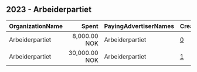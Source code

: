 ## 2023 - Arbeiderpartiet 
|OrganizationName|Spent|PayingAdvertiserNames|CreativeUrls|Impressions|Genders|AgeBrackets|CountryCodes|BillingAddresses|CandidateBallotInformation|
|:---|---:|:---|:---|---:|:---|:---|:---|:---|:---|
|Arbeiderpartiet|8,000.00 NOK|Arbeiderpartiet|[0](https://www.snap.com/political-ads/asset/3942cc5d004cb76431f68b39ac440b6a6ea5d553877c87d35077bf1d18bf0a70?mediaType=mp4)|239,991||18+|norway|"Youngstorget 2A,Oslo,0028,NO"||
|Arbeiderpartiet|30,000.00 NOK|Arbeiderpartiet|[1](https://www.snap.com/political-ads/asset/3942cc5d004cb76431f68b39ac440b6a6ea5d553877c87d35077bf1d18bf0a70?mediaType=mp4)|986,287||18+|norway|"Youngstorget 2A,Oslo,0028,NO"||
